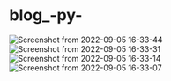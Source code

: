 # blog_-py-
![Screenshot from 2022-09-05 16-33-44](https://user-images.githubusercontent.com/92166320/188463691-22b35943-f681-4fac-ab59-6fa8cedba2a2.png)
![Screenshot from 2022-09-05 16-33-31](https://user-images.githubusercontent.com/92166320/188463704-4d661100-9d2a-4f83-b4b3-625dba374563.png)
![Screenshot from 2022-09-05 16-33-14](https://user-images.githubusercontent.com/92166320/188463711-bdc79938-be86-4d05-afd1-2e0b924a8301.png)
![Screenshot from 2022-09-05 16-33-07](https://user-images.githubusercontent.com/92166320/188463720-239a7c14-33f8-4710-a478-32aada28898f.png)
